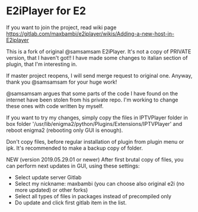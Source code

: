 # E2iPlayer for E2

If you want to join the project, read wiki page 
https://gitlab.com/maxbambi/e2iplayer/wikis/Adding-a-new-host-in-E2iplayer

This is a fork of original @samsamsam E2iPlayer.
It's not a copy of PRIVATE version, that I haven't got!!
I have made some changes to italian section of plugin, that I'm interesting in.

If master project reopens, I will send merge request to original one.
Anyway, thank you @samsamsam for your huge work!

@samsamsam argues that some parts of the code I have found on the internet have been stolen from his private repo.
I'm working to change these ones with code written by myself.

If you want to try my changes, simply copy the files in IPTVPlayer folder 
in box folder '/usr/lib/enigma2/python/Plugins/Extensions/IPTVPlayer'
and reboot enigma2 (rebooting only GUI is enough).

Don't copy files, before regular installation of plugin from plugin menu or ipk.
It's recommended to make a backup copy of folder.

NEW (version 2019.05.29.01 or newer) 
After first brutal copy of files, you can perform next updates in GUI, using these settings:
*  Select update server Gitlab
*  Select my nickname: maxbambi (you can choose also original e2i (no more updated) or other forks)
*  Select all types of files in packages instead of precompiled only
*  Do update and click first gitlab item in the list.

